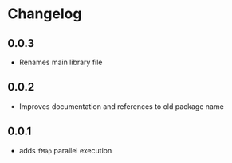 # Changelog

## 0.0.3
- Renames main library file

## 0.0.2
- Improves documentation and references to old package name

## 0.0.1
- adds `fMap` parallel execution
